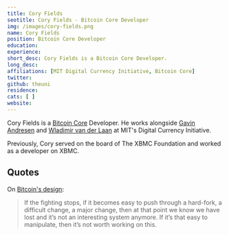 ```yaml
---
title: Cory Fields
seotitle: Cory Fields - Bitcoin Core Developer
img: /images/cory-fields.png
name: Cory Fields 
position: Bitcoin Core Developer
education: 
experience: 
short_desc: Cory Fields is a Bitcoin Core Developer.
long_desc: 
affiliations: [MIT Digital Currency Initiative, Bitcoin Core]
twitter: 
github: theuni
residence: 
cats: [ ]
website: 
---
```

Cory Fields is a [Bitcoin Core](/bitcoin-core/) Developer. He works alongside [Gavin Andresen](/gavin-andresen/) and [Wladimir van der Laan](/wladimir-van-der-laan/) at MIT's Digital Currency Initiative. 

Previously, Cory served on the board of The XBMC Foundation and worked as a developer on XBMC. 

## Quotes

On [Bitcoin's design](http://coinjournal.net/mits-cory-fields-contentiousness-in-bitcoin-is-sign-of-good-health/): 

> If the fighting stops, if it becomes easy to push through a hard-fork, a difficult change, a major change, then at that point we know we have lost and it’s not an interesting system anymore. If it’s that easy to manipulate, then it’s not worth working on this.